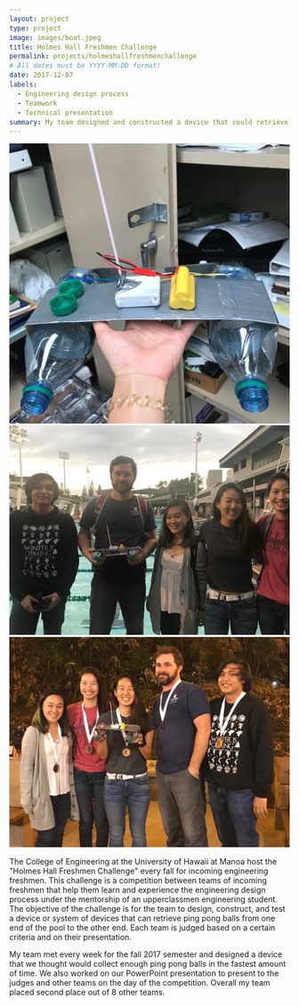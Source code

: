 ```yaml
---
layout: project
type: project
image: images/boat.jpeg
title: Holmes Hall Freshmen Challenge
permalink: projects/holmeshallfreshmenchallenge
# All dates must be YYYY-MM-DD format!
date: 2017-12-07
labels:
  - Engineering design process
  - Teamwork
  - Technical presentation
summary: My team designed and constructed a device that could retrieve ping pong balls in a pool and won 2nd place in the 2017 Holmes Hall Freshmen Challenge.
---
```


<div class="ui medium rounded images">
  <img class="ui image" src="../images/boat.jpeg">
  <img class="ui image" src="../images/BoatGroup.JPG">
  <img class="ui image" src="../images/BoatGroupAward.JPG">
</div>


The College of Engineering at the University of Hawaii at Manoa host the "Holmes Hall Freshmen Challenge" every fall for incoming engineering freshmen. This challenge is a competition between teams of incoming freshmen that help them learn and experience the engineering design process under the mentorship of an upperclassmen engineering student. The objective of the challenge is for the team to design, construct, and test a device or system of devices that can retrieve ping pong balls from one end of the pool to the other end.  Each team is judged based on a certain criteria and on their presentation.

My team met every week for the fall 2017 semester and designed a device that we thought would collect enough ping pong balls in the fastest amount of time. We also worked on our PowerPoint presentation to present to the judges and other teams on the day of the competition. Overall my team placed second place out of 8 other teams.
